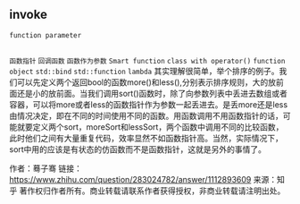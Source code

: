 ## invoke
`function parameter`

## 
`函数指针` `回调函数` `函数作为参数` `Smart function` `class with operator()` `function object` `std::bind` `std::function` `lambda`
其实理解很简单，举个排序的例子。我们可以先定义两个返回bool的函数more()和less(),分别表示排序规则，大的放前面还是小的放前面。当我们调用sort()函数时，除了向参数列表中丢进去数组或者容器，可以将more或者less的函数指针作为参数一起丢进去。是丢more还是less由情况决定，即在不同的时间使用不同的函数。用函数调用不用函数指针的话，可能就要定义两个sort，moreSort和lessSort，两个函数中调用不同的比较函数，此时他们之间有大量重复代码，效率显然不如函数指针高。当然，实际情况下，sort中用的应该是有状态的仿函数而不是函数指针，这就是另外的事情了。

作者：蓦子骞
链接：https://www.zhihu.com/question/283024782/answer/1112893609
来源：知乎
著作权归作者所有。商业转载请联系作者获得授权，非商业转载请注明出处。